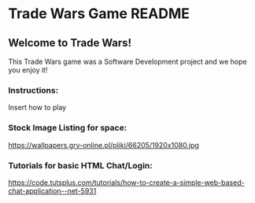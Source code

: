 # Trade Wars Game README

## Welcome to Trade Wars!

This Trade Wars game was a Software Development project and we hope you enjoy it!

### Instructions:

Insert how to play

### Stock Image Listing for space:
https://wallpapers.gry-online.pl/pliki/66205/1920x1080.jpg

### Tutorials for basic HTML Chat/Login:
https://code.tutsplus.com/tutorials/how-to-create-a-simple-web-based-chat-application--net-5931



